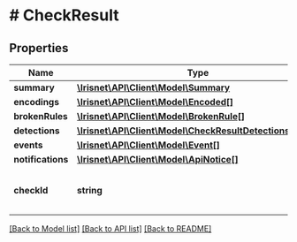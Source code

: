 # # CheckResult

## Properties

Name | Type | Description | Notes
------------ | ------------- | ------------- | -------------
**summary** | [**\Irisnet\API\Client\Model\Summary**](Summary.md) |  | [optional]
**encodings** | [**\Irisnet\API\Client\Model\Encoded[]**](Encoded.md) |  | [optional]
**brokenRules** | [**\Irisnet\API\Client\Model\BrokenRule[]**](BrokenRule.md) |  | [optional]
**detections** | [**\Irisnet\API\Client\Model\CheckResultDetectionsInner[]**](CheckResultDetectionsInner.md) |  | [optional]
**events** | [**\Irisnet\API\Client\Model\Event[]**](Event.md) |  | [optional]
**notifications** | [**\Irisnet\API\Client\Model\ApiNotice[]**](ApiNotice.md) |  | [optional]
**checkId** | **string** | The id of the async running check | [optional]

[[Back to Model list]](../../README.md#models) [[Back to API list]](../../README.md#endpoints) [[Back to README]](../../README.md)
